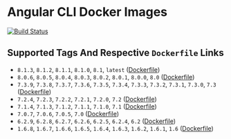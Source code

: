 # Angular CLI Docker Images

[![Build Status](https://travis-ci.org/schroedan/docker-hub-ng.svg?branch=master)](https://travis-ci.org/schroedan/docker-hub-ng)

## Supported Tags And Respective `Dockerfile` Links

* `8.1.3`, `8.1.2`, `8.1.1`, `8.1.0`, `8.1`, `latest` ([Dockerfile](https://github.com/schroedan/docker-hub-ng/blob/8.1/8.1/Dockerfile))
* `8.0.6`, `8.0.5`, `8.0.4`, `8.0.3`, `8.0.2`, `8.0.1`, `8.0.0`, `8.0` ([Dockerfile](https://github.com/schroedan/docker-hub-ng/blob/8.0/8.0/Dockerfile))
* `7.3.9`, `7.3.8`, `7.3.7`, `7.3.6`, `7.3.5`, `7.3.4`, `7.3.3`, `7.3.2`, `7.3.1`, `7.3.0`, `7.3` ([Dockerfile](https://github.com/schroedan/docker-hub-ng/blob/7.3/7.3/Dockerfile))
* `7.2.4`, `7.2.3`, `7.2.2`, `7.2.1`, `7.2.0`, `7.2` ([Dockerfile](https://github.com/schroedan/docker-hub-ng/blob/7.2/7.2/Dockerfile))
* `7.1.4`, `7.1.3`, `7.1.2`, `7.1.1`, `7.1.0`, `7.1` ([Dockerfile](https://github.com/schroedan/docker-hub-ng/blob/7.1/7.1/Dockerfile))
* `7.0.7`, `7.0.6`, `7.0.5`, `7.0` ([Dockerfile](https://github.com/schroedan/docker-hub-ng/blob/7.0/7.0/Dockerfile))
* `6.2.9`, `6.2.8`, `6.2.7`, `6.2.6`, `6.2.5`, `6.2.4`, `6.2` ([Dockerfile](https://github.com/schroedan/docker-hub-ng/blob/6.2/6.2/Dockerfile))
* `1.6.8`, `1.6.7`, `1.6.6`, `1.6.5`, `1.6.4`, `1.6.3`, `1.6.2`, `1.6.1`, `1.6` ([Dockerfile](https://github.com/schroedan/docker-hub-ng/blob/1.6/1.6/Dockerfile))
